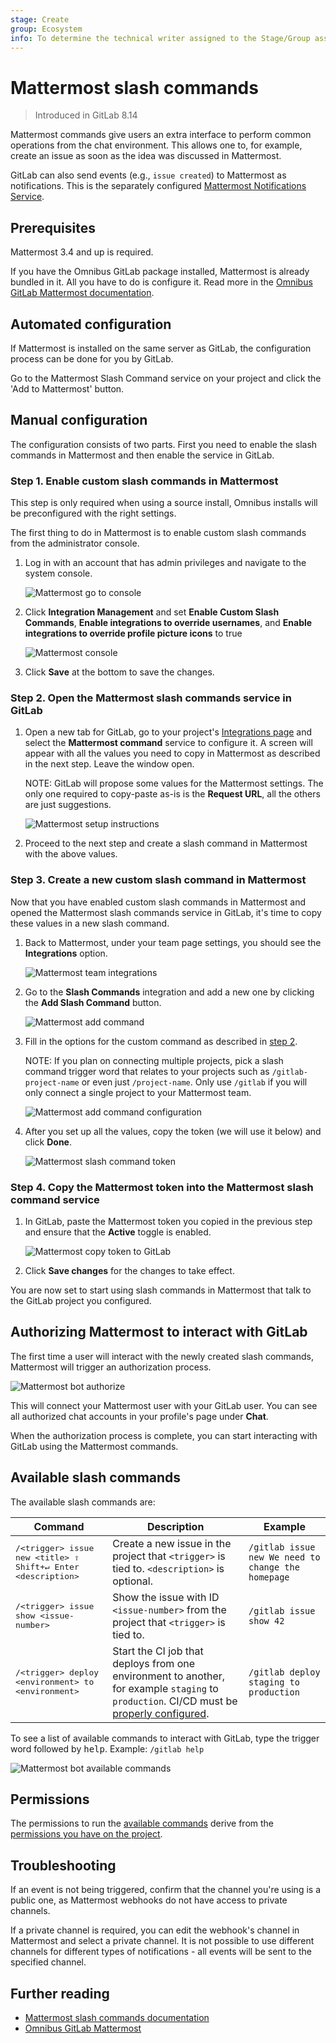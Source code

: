 ```yaml
---
stage: Create
group: Ecosystem
info: To determine the technical writer assigned to the Stage/Group associated with this page, see https://about.gitlab.com/handbook/engineering/ux/technical-writing/#designated-technical-writers
---
```


# Mattermost slash commands

> Introduced in GitLab 8.14

Mattermost commands give users an extra interface to perform common operations
from the chat environment. This allows one to, for example, create an issue as
soon as the idea was discussed in Mattermost.

GitLab can also send events (e.g., `issue created`) to Mattermost as notifications.
This is the separately configured [Mattermost Notifications Service](mattermost.md).

## Prerequisites

Mattermost 3.4 and up is required.

If you have the Omnibus GitLab package installed, Mattermost is already bundled
in it. All you have to do is configure it. Read more in the
[Omnibus GitLab Mattermost documentation](https://docs.gitlab.com/omnibus/gitlab-mattermost/).

## Automated configuration

If Mattermost is installed on the same server as GitLab, the configuration process can be
done for you by GitLab.

Go to the Mattermost Slash Command service on your project and click the 'Add to Mattermost' button.

## Manual configuration

The configuration consists of two parts. First you need to enable the slash
commands in Mattermost and then enable the service in GitLab.

### Step 1. Enable custom slash commands in Mattermost

This step is only required when using a source install, Omnibus installs will be
preconfigured with the right settings.

The first thing to do in Mattermost is to enable custom slash commands from
the administrator console.

1. Log in with an account that has admin privileges and navigate to the system
   console.

   ![Mattermost go to console](img/mattermost_goto_console.png)

1. Click **Integration Management** and set **Enable Custom Slash Commands**,
   **Enable integrations to override usernames**, and **Enable
   integrations to override profile picture icons** to true

   ![Mattermost console](img/mattermost_console_integrations.png)

1. Click **Save** at the bottom to save the changes.

### Step 2. Open the Mattermost slash commands service in GitLab

1. Open a new tab for GitLab, go to your project's
   [Integrations page](overview.md#accessing-integrations)
   and select the **Mattermost command** service to configure it.
   A screen will appear with all the values you need to copy in Mattermost as
   described in the next step. Leave the window open.

   NOTE:
   GitLab will propose some values for the Mattermost settings. The only one
   required to copy-paste as-is is the **Request URL**, all the others are just
   suggestions.

   ![Mattermost setup instructions](img/mattermost_config_help.png)

1. Proceed to the next step and create a slash command in Mattermost with the
   above values.

### Step 3. Create a new custom slash command in Mattermost

Now that you have enabled custom slash commands in Mattermost and opened
the Mattermost slash commands service in GitLab, it's time to copy these values
in a new slash command.

1. Back to Mattermost, under your team page settings, you should see the
   **Integrations** option.

   ![Mattermost team integrations](img/mattermost_team_integrations.png)

1. Go to the **Slash Commands** integration and add a new one by clicking the
   **Add Slash Command** button.

   ![Mattermost add command](img/mattermost_add_slash_command.png)

1. Fill in the options for the custom command as described in
   [step 2](#step-2-open-the-mattermost-slash-commands-service-in-gitlab).

   NOTE:
   If you plan on connecting multiple projects, pick a slash command trigger
   word that relates to your projects such as `/gitlab-project-name` or even
   just `/project-name`. Only use `/gitlab` if you will only connect a single
   project to your Mattermost team.

   ![Mattermost add command configuration](img/mattermost_slash_command_configuration.png)

1. After you set up all the values, copy the token (we will use it below) and
   click **Done**.

   ![Mattermost slash command token](img/mattermost_slash_command_token.png)

### Step 4. Copy the Mattermost token into the Mattermost slash command service

1. In GitLab, paste the Mattermost token you copied in the previous step and
   ensure that the **Active** toggle is enabled.

   ![Mattermost copy token to GitLab](img/mattermost_gitlab_token.png)

1. Click **Save changes** for the changes to take effect.

You are now set to start using slash commands in Mattermost that talk to the
GitLab project you configured.

## Authorizing Mattermost to interact with GitLab

The first time a user will interact with the newly created slash commands,
Mattermost will trigger an authorization process.

![Mattermost bot authorize](img/mattermost_bot_auth.png)

This will connect your Mattermost user with your GitLab user. You can
see all authorized chat accounts in your profile's page under **Chat**.

When the authorization process is complete, you can start interacting with
GitLab using the Mattermost commands.

## Available slash commands

The available slash commands are:

| Command | Description | Example |
| ------- | ----------- | ------- |
| <kbd>/&lt;trigger&gt; issue new &lt;title&gt; <kbd>⇧ Shift</kbd>+<kbd>↵ Enter</kbd> &lt;description&gt;</kbd> | Create a new issue in the project that `<trigger>` is tied to. `<description>` is optional. | `/gitlab issue new We need to change the homepage` |
| <kbd>/&lt;trigger&gt; issue show &lt;issue-number&gt;</kbd> | Show the issue with ID `<issue-number>` from the project that `<trigger>` is tied to. | `/gitlab issue show 42` |
| <kbd>/&lt;trigger&gt; deploy &lt;environment&gt; to &lt;environment&gt;</kbd> | Start the CI job that deploys from one environment to another, for example `staging` to `production`. CI/CD must be [properly configured](../../../ci/yaml/README.md). | `/gitlab deploy staging to production` |

To see a list of available commands to interact with GitLab, type the
trigger word followed by <kbd>help</kbd>. Example: `/gitlab help`

![Mattermost bot available commands](img/mattermost_bot_available_commands.png)

## Permissions

The permissions to run the [available commands](#available-slash-commands) derive from
the [permissions you have on the project](../../permissions.md#project-members-permissions).

## Troubleshooting

If an event is not being triggered, confirm that the channel you're using is a public one, as
Mattermost webhooks do not have access to private channels.

If a private channel is required, you can edit the webhook's channel in Mattermost and
select a private channel. It is not possible to use different channels for
different types of notifications - all events will be sent to the specified channel.

## Further reading

- [Mattermost slash commands documentation](https://docs.mattermost.com/developer/slash-commands.html)
- [Omnibus GitLab Mattermost](https://docs.gitlab.com/omnibus/gitlab-mattermost/)
